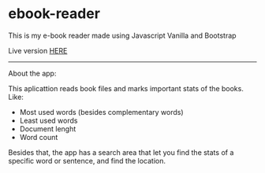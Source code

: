 # ebook-reader
This is my e-book reader made using Javascript Vanilla and Bootstrap

Live version <a href="https://guilhermemx.github.io/ebook-reader/" target="_blank">HERE</a>

------------------------------------------------------------------------

About the app: 

This aplicattion reads book files and marks important stats of the books. Like:
- Most used words (besides complementary words)
- Least used words
- Document lenght
- Word count

Besides that, the app has a search area that let you find the stats of a specific word or sentence, and find the location.
